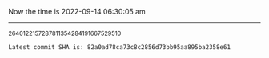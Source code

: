Now the time is 2022-09-14 06:30:05 am

---

<small>2640122157287811354284191667529510</small>

```txt
Latest commit SHA is: 82a0ad78ca73c8c2856d73bb95aa895ba2358e61
```
